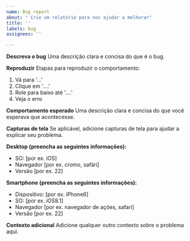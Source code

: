 ```yaml
---
name: Bug report
about: " Crie um relatório para nos ajudar a melhorar"
title: ''
labels: bug
assignees: ''

---
```


**Descreva o bug**
Uma descrição clara e concisa do que é o bug.

**Reproduzir**
Etapas para reproduzir o comportamento:
1. Vá para '...'
2. Clique em '....'
3. Role para baixo até '....'
4. Veja o erro

**Comportamento esperado**
Uma descrição clara e concisa do que você esperava que acontecesse.

**Capturas de tela**
Se aplicável, adicione capturas de tela para ajudar a explicar seu problema.

**Desktop (preencha as seguintes informações):**
 - SO: [por ex. iOS]
 - Navegador [por ex. cromo, safári]
 - Versão [por ex. 22]

**Smartphone (preencha as seguintes informações):**
 - Dispositivo: [por ex. iPhone6]
 - SO: [por ex. iOS8.1]
 - Navegador [por ex. navegador de ações, safari]
 - Versão [por ex. 22]

**Contexto adicional**
Adicione qualquer outro contexto sobre o problema aqui.
